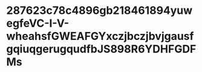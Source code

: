 # 287623c78c4896gb218461894yuwegfeVC-I-V-wheahsfGWEAFGYxczjbczjbvjgausfgqiuqgerugqudfbJS898R6YDHFGDFMs

